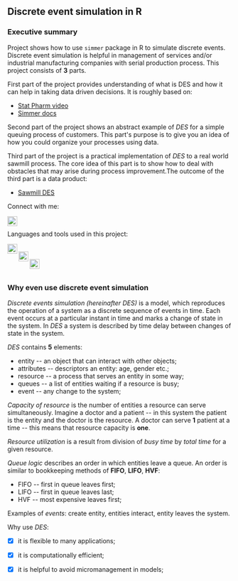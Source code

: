 ## Discrete event simulation in R

### Executive summary

Project shows how to use `simmer` package in R to simulate discrete events.
Discrete event simulation is helpful in management of services and/or
industrial manufacturing companies with serial production process. This
project consists of **3** parts.

First part of the project provides understanding of what is DES and how it
can help in taking data driven decisions. It is roughly based on:  

- [Stat Pharm video]  
- [Simmer docs]  

Second part of the project shows an abstract example of *DES* for a simple
queuing process of customers. This part's purpose is to give you an idea of
how you could organize your processes using data.

Third part of the project is a practical implementation of *DES* to a real
world sawmill process. The core idea of this part is to show how to deal
with obstacles that may arise during process improvement.The outcome of the
third part is a data product:

- [Sawmill DES]  

Connect with me:

[<img align="left" alt="GeorgyMakarov | LinkedIn" width="22px" src="https://cdn.jsdelivr.net/npm/simple-icons@v3/icons/linkedin.svg"/>][Linkedin]  

<br />

Languages and tools used in this project:

[<img align="left" alt="GeorgyMakarov | Rstudio" width="22px" src="https://rstudio.com/wp-content/uploads/2018/10/RStudio-Logo-gray.svg"/>][Rstudio]  
[<img align="left" alt="GeorgyMakarov | Github" width="22px" src="https://cdn.jsdelivr.net/npm/simple-icons@v3/icons/github.svg"/>][Github]  
[<img align="left" alt="GeorgyMakarov | Git" width="22px" src="https://cdn.jsdelivr.net/npm/simple-icons@v3/icons/git.svg"/>][Git]  

<br />


### Why even use discrete event simulation

*Discrete events simulation (hereinafter DES)* is a model, which reproduces
the operation of a system as a discrete sequence of events in time. Each
event occurs at a particular instant in time and marks a change of state in
the system. In *DES* a system is described by time delay between changes
of state in the system.

*DES* contains **5** elements:  

* entity -- an object that can interact with other objects;  
* attributes -- descriptors an entity: age, gender etc.;  
* resource -- a process that serves an entity in some way;  
* queues -- a list of entities waiting if a resource is busy;  
* event -- any change to the system;  


*Capacity of resource* is the number of entities a resource can serve
simultaneously. Imagine a doctor and a patient -- in this system the patient
is the entity and the doctor is the resource. A doctor can serve **1**
patient at a time -- this means that resource capacity is **one**.

*Resource utilization* is a result from division of *busy time* by 
*total time* for a given resource. 

*Queue logic* describes an order in which entities leave a queue. An order
is similar to bookkeeping methods of **FIFO**, **LIFO**, **HVF**:  

* FIFO -- first in queue leaves first;  
* LIFO -- first in queue leaves last;  
* HVF -- most expensive leaves first;  

Examples of *events*: create entity, entities interact, entity leaves the
system.

Why use *DES*:  

- [x] it is flexible to many applications;  
- [x] it is computationally efficient;  
- [x] it is helpful to avoid micromanagement in models;  




<br />
<br />

[Stat Pharm video]: https://www.youtube.com/watch?v=Qe1NvHJcmZs&t=4s  
[Simmer docs]: https://r-simmer.org
[Sawmill DES]: https://rpubs.com/georgy_makarov/647960  
[Linkedin]: https://www.linkedin.com/in/georgy-makarov-11436b42/  
[Rstudio]: https://rstudio.com
[Github]: https://github.com  
[Git]: https://git-scm.com  

